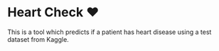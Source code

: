 # Heart Check ♥
This is a tool which predicts if a patient has heart disease using a test dataset from Kaggle.
